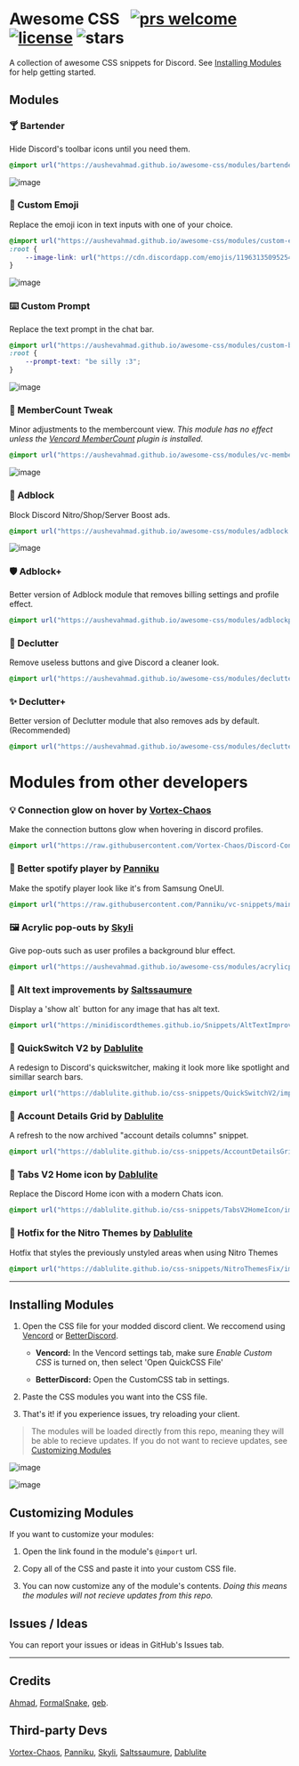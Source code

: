 # Awesome CSS &nbsp; [![prs welcome](https://img.shields.io/badge/PRs-welcome-brightgreen.svg)](https://github.com/AushevAhmad/awesome-css/pulls) [![license](https://img.shields.io/github/license/AushevAhmad/awesome-css)](https://github.com/AushevAhmad/awesome-css/main/LICENSE.md) ![stars](https://img.shields.io/github/stars/AushevAhmad/awesome-css)
A collection of awesome CSS snippets for Discord. See [Installing Modules](#installing-modules) for help getting started.



## Modules


### 🍸 Bartender 
Hide Discord's toolbar icons until you need them. 
```css
@import url("https://aushevahmad.github.io/awesome-css/modules/bartender.css");
```
![image](assets/bartender.gif)

### 🙂 Custom Emoji 
Replace the emoji icon in text inputs with one of your choice. 
```css
@import url("https://aushevahmad.github.io/awesome-css/modules/custom-emoji-bar.css");
:root {
    --image-link: url("https://cdn.discordapp.com/emojis/1196313509525471355.webp");
}
```
![image](assets/jacemoji.png)

### ⌨️ Custom Prompt 
Replace the text prompt in the chat bar. 
```css
@import url("https://aushevahmad.github.io/awesome-css/modules/custom-bar-prompt.css");
:root {
    --prompt-text: "be silly :3";
}
```
![image](assets/chatprompt.png)

### 📶 MemberCount Tweak 
Minor adjustments to the membercount view. *This module has no effect unless the [Vencord MemberCount](https://vencord.dev/plugins/MemberCount) plugin is installed.*
```css
@import url("https://aushevahmad.github.io/awesome-css/modules/vc-membercount.css");
```
![image](assets/membercount.png)

### 🛑 Adblock
Block Discord Nitro/Shop/Server Boost ads.
```css
@import url("https://aushevahmad.github.io/awesome-css/modules/adblock.css");
```
![image](assets/adblock.png)

### 🛡️ Adblock+ 
Better version of Adblock module that removes billing settings and profile effect.
```css
@import url("https://aushevahmad.github.io/awesome-css/modules/adblockplus.css");
```

### 🧹 Declutter 
Remove useless buttons and give Discord a cleaner look.
```css
@import url("https://aushevahmad.github.io/awesome-css/modules/declutter.css");
```

### ✨ Declutter+ 
Better version of Declutter module that also removes ads by default.(Recommended)
```css
@import url("https://aushevahmad.github.io/awesome-css/modules/declutterplus.css");
```


# Modules from other developers 
### 💡 Connection glow on hover by [Vortex-Chaos](https://github.com/Vortex-Chaos) 
Make the connection buttons glow when hovering in discord profiles.
```css
@import url("https://raw.githubusercontent.com/Vortex-Chaos/Discord-Connections-Glow/main/Code.css");
```

### 🎵 Better spotify player by [Panniku](https://github.com/Panniku)
Make the spotify player look like it's from Samsung OneUI.
```css
@import url("https://raw.githubusercontent.com/Panniku/vc-snippets/main/BetterSpotifyPlayer.css");
```

### 🖼️ Acrylic pop-outs by [Skyli](https://github.com/s-k-y-l-i)
Give pop-outs such as user profiles a background blur effect.
```css
@import url("https://aushevahmad.github.io/awesome-css/modules/acrylicpopup.css");
```

### 🔲 Alt text improvements by [Saltssaumure](https://github.com/Saltssaumure)
Display a 'show alt` button for any image that has alt text.
```css
@import url("https://minidiscordthemes.github.io/Snippets/AltTextImprovements/main.css");
```

### 🔎 QuickSwitch V2 by [Dablulite](https://github.com/dablulite)
A redesign to Discord's quickswitcher, making it look more like spotlight and simillar search bars.
``` css
@import url("https://dablulite.github.io/css-snippets/QuickSwitchV2/import.css");
```

### 💠 Account Details Grid by [Dablulite](https://github.com/dablulite)
A refresh to the now archived "account details columns" snippet.
``` css
@import url("https://dablulite.github.io/css-snippets/AccountDetailsGrid/import.css");
```

### 💬 Tabs V2 Home icon by [Dablulite](https://github.com/dablulite)
Replace the Discord Home icon with a modern Chats icon.
``` css
@import url("https://dablulite.github.io/css-snippets/TabsV2HomeIcon/import.css");
```

### 🎨 Hotfix for the Nitro Themes by [Dablulite](https://github.com/dablulite)
Hotfix that styles the previously unstyled areas when using Nitro Themes
``` css
@import url("https://dablulite.github.io/css-snippets/NitroThemesFix/import.css");
```

---

## Installing Modules

1. Open the CSS file for your modded discord client. We reccomend using [Vencord](https://vencord.dev) or [BetterDiscord](https://betterdiscord.app/).

    - **Vencord:** In the Vencord settings tab, make sure *Enable Custom CSS* is turned on, then select 'Open QuickCSS File'

    - **BetterDiscord:** Open the CustomCSS tab in settings.

2. Paste the CSS modules you want into the CSS file. 

3. That's it! if you experience issues, try reloading your client.

> The modules will be loaded directly from this repo, meaning they will be able to recieve updates. If you do not want to recieve updates, see [Customizing Modules](#customizing-modules)

![image](assets/settings.png)

![image](assets/quickcss.png)

## Customizing Modules

If you want to customize your modules:

1. Open the link found in the module's `@import` url.

2. Copy all of the CSS and paste it into your custom CSS file.

3. You can now customize any of the module's contents. *Doing this means the modules will not recieve updates from this repo.*

## Issues / Ideas

You can report your issues or ideas in GitHub's Issues tab.

---
## Credits
[Ahmad](https://github.com/AushevAhmad), [FormalSnake](https://github.com/formalsnake), [geb](https://github.com/underscoregeb).
## Third-party Devs
[Vortex-Chaos](https://github.com/Vortex-Chaos), [Panniku](https://github.com/Panniku), [Skyli](https://github.com/s-k-y-l-i), [Saltssaumure](https://github.com/Saltssaumure), [Dablulite](https://github.com/dablulite)
